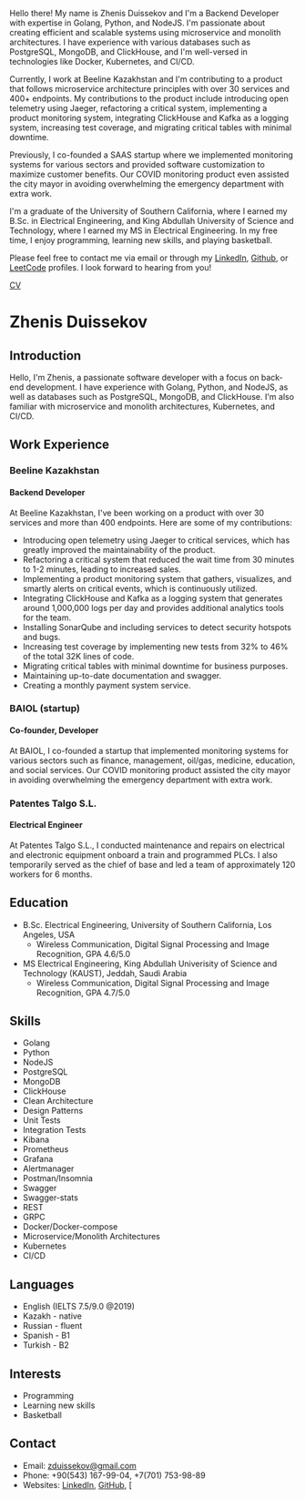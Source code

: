 Hello there! My name is Zhenis Duissekov and I'm a Backend Developer with expertise in Golang, Python, and NodeJS. I'm passionate about creating efficient and scalable systems using microservice and monolith architectures. I have experience with various databases such as PostgreSQL, MongoDB, and ClickHouse, and I'm well-versed in technologies like Docker, Kubernetes, and CI/CD.

Currently, I work at Beeline Kazakhstan and I'm contributing to a product that follows microservice architecture principles with over 30 services and 400+ endpoints. My contributions to the product include introducing open telemetry using Jaeger, refactoring a critical system, implementing a product monitoring system, integrating ClickHouse and Kafka as a logging system, increasing test coverage, and migrating critical tables with minimal downtime.

Previously, I co-founded a SAAS startup where we implemented monitoring systems for various sectors and provided software customization to maximize customer benefits. Our COVID monitoring product even assisted the city mayor in avoiding overwhelming the emergency department with extra work.

I'm a graduate of the University of Southern California, where I earned my B.Sc. in Electrical Engineering, and King Abdullah University of Science and Technology, where I earned my MS in Electrical Engineering. In my free time, I enjoy programming, learning new skills, and playing basketball.

Please feel free to contact me via email or through my [LinkedIn](https://www.linkedin.com/in/zhenis-golang-6057a57/), [Github](https://github.com/zhenisduissekov), or [LeetCode](https://leetcode.com/zduissekov/) profiles. I look forward to hearing from you!


[CV](https://github.com/zhenisduissekov/zhenisduissekov.github.io/blob/gh-pages/en/ZHENIS_DUISSEKOV_CV_23032703.pdf)




# Zhenis Duissekov

## Introduction

Hello, I'm Zhenis, a passionate software developer with a focus on back-end development. I have experience with Golang, Python, and NodeJS, as well as databases such as PostgreSQL, MongoDB, and ClickHouse. I'm also familiar with microservice and monolith architectures, Kubernetes, and CI/CD.

## Work Experience

### Beeline Kazakhstan

#### Backend Developer

At Beeline Kazakhstan, I've been working on a product with over 30 services and more than 400 endpoints. Here are some of my contributions:

- Introducing open telemetry using Jaeger to critical services, which has greatly improved the maintainability of the product.
- Refactoring a critical system that reduced the wait time from 30 minutes to 1-2 minutes, leading to increased sales.
- Implementing a product monitoring system that gathers, visualizes, and smartly alerts on critical events, which is continuously utilized.
- Integrating ClickHouse and Kafka as a logging system that generates around 1,000,000 logs per day and provides additional analytics tools for the team.
- Installing SonarQube and including services to detect security hotspots and bugs.
- Increasing test coverage by implementing new tests from 32% to 46% of the total 32K lines of code.
- Migrating critical tables with minimal downtime for business purposes.
- Maintaining up-to-date documentation and swagger.
- Creating a monthly payment system service.

### BAIOL (startup)

#### Co-founder, Developer

At BAIOL, I co-founded a startup that implemented monitoring systems for various sectors such as finance, management, oil/gas, medicine, education, and social services. Our COVID monitoring product assisted the city mayor in avoiding overwhelming the emergency department with extra work.

### Patentes Talgo S.L.

#### Electrical Engineer

At Patentes Talgo S.L., I conducted maintenance and repairs on electrical and electronic equipment onboard a train and programmed PLCs. I also temporarily served as the chief of base and led a team of approximately 120 workers for 6 months.

## Education

- B.Sc. Electrical Engineering, University of Southern California, Los Angeles, USA
  - Wireless Communication, Digital Signal Processing and Image Recognition, GPA 4.6/5.0
- MS Electrical Engineering, King Abdullah Univerisity of Science and Technology (KAUST), Jeddah, Saudi Arabia
  - Wireless Communication, Digital Signal Processing and Image Recognition, GPA 4.7/5.0

## Skills

- Golang
- Python
- NodeJS
- PostgreSQL
- MongoDB
- ClickHouse
- Clean Architecture
- Design Patterns
- Unit Tests
- Integration Tests
- Kibana
- Prometheus
- Grafana
- Alertmanager
- Postman/Insomnia
- Swagger
- Swagger-stats
- REST
- GRPC
- Docker/Docker-compose
- Microservice/Monolith Architectures
- Kubernetes
- CI/CD

## Languages

- English (IELTS 7.5/9.0 @2019)
- Kazakh - native
- Russian - fluent
- Spanish - B1
- Turkish - B2

## Interests

- Programming
- Learning new skills
- Basketball

## Contact

- Email: zduissekov@gmail.com
- Phone: +90(543) 167-99-04, +7(701) 753-98-89
- Websites: [LinkedIn](https://www.linkedin.com/in/zhenis-duissekov/), [GitHub](https://github.com/zduissekov), [
